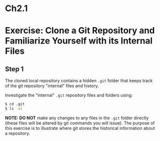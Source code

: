 # Ch2.1
# Exercise: Clone a Git Repository and Familiarize Yourself with its Internal Files

## Step 1
The cloned local repository contains a hidden `.git` folder that keeps track of the git repository "internal" files and history.

Investigate the "internal" `.git` repository files and folders using:
```bash
$ cd .git
$ ls -al
```
**NOTE: DO NOT** make any changes to any files in the `.git` folder directly (these files will be altered by git commands you will issue). The purpose of this exercise is to illustrate where git stores the historical information about a repository.

